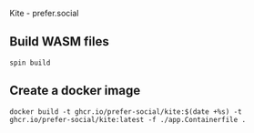 Kite - prefer.social 



## Build WASM files 
```
spin build 
```

## Create a docker image 
``` 
docker build -t ghcr.io/prefer-social/kite:$(date +%s) -t ghcr.io/prefer-social/kite:latest -f ./app.Containerfile .
```




